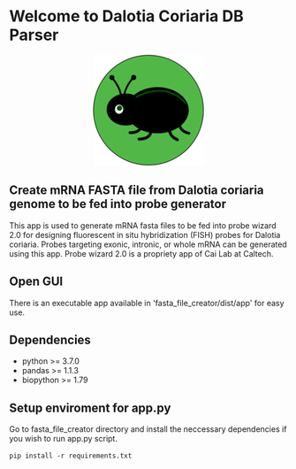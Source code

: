 # Welcome to Dalotia Coriaria DB Parser
<p align="center">
<img src="https://github.com/klcolon/DalotiaCoriaria_DB/blob/main/icon/beetle.png" alt="beetle icon" width="200" height="200">
</p>

## Create mRNA FASTA file from Dalotia coriaria genome to be fed into probe generator
This app is used to generate mRNA fasta files to be fed into probe wizard 2.0 for designing fluorescent in situ hybridization (FISH) probes for Dalotia coriaria. Probes targeting exonic, intronic, or whole mRNA can be generated using this app. Probe wizard 2.0 is a propriety app of Cai Lab at Caltech.

## Open GUI
There is an executable app available in 'fasta_file_creator/dist/app' for easy use. 

## Dependencies 
- python >= 3.7.0
- pandas >= 1.1.3
- biopython >= 1.79

## Setup enviroment for app.py
Go to fasta_file_creator directory and install the neccessary dependencies if you wish to run app.py script.
```
pip install -r requirements.txt
```
